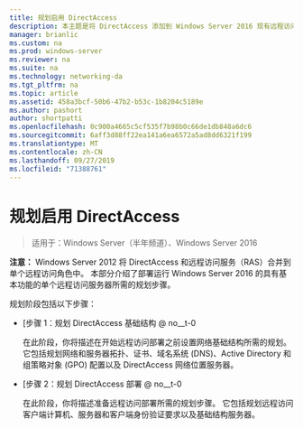 ```yaml
---
title: 规划启用 DirectAccess
description: 本主题是将 DirectAccess 添加到 Windows Server 2016 现有远程访问（VPN）部署的指南的一部分
manager: brianlic
ms.custom: na
ms.prod: windows-server
ms.reviewer: na
ms.suite: na
ms.technology: networking-da
ms.tgt_pltfrm: na
ms.topic: article
ms.assetid: 458a3bcf-50b6-47b2-b53c-1b8204c5189e
ms.author: pashort
author: shortpatti
ms.openlocfilehash: 0c900a4665c5cf535f7b98b0c66de1db848a6dc6
ms.sourcegitcommit: 6aff3d88ff22ea141a6ea6572a5ad8dd6321f199
ms.translationtype: MT
ms.contentlocale: zh-CN
ms.lasthandoff: 09/27/2019
ms.locfileid: "71388761"
---
```

# <a name="plan-to-enable-directaccess"></a>规划启用 DirectAccess

>适用于：Windows Server（半年频道）、Windows Server 2016

**注意：** Windows Server 2012 将 DirectAccess 和远程访问服务（RAS）合并到单个远程访问角色中。 本部分介绍了部署运行 Windows Server 2016 的具有基本功能的单个远程访问服务器所需的规划步骤。 

规划阶段包括以下步骤：  
  
-   [步骤 1：规划 DirectAccess 基础结构 @ no__t-0  
  
    在此阶段，你将描述在开始远程访问部署之前设置网络基础结构所需的规划。 它包括规划网络和服务器拓扑、证书、域名系统 (DNS)、Active Directory 和组策略对象 (GPO) 配置以及 DirectAccess 网络位置服务器。  
  
-   [步骤 2：规划 DirectAccess 部署 @ no__t-0  
  
    在此阶段，你将描述准备远程访问部署所需的规划步骤。 它包括规划远程访问客户端计算机、服务器和客户端身份验证要求以及基础结构服务器。  
  
 
  


